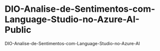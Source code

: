 # DIO-Analise-de-Sentimentos-com-Language-Studio-no-Azure-AI-Public
DIO-Analise-de-Sentimentos-com-Language-Studio-no-Azure-AI
